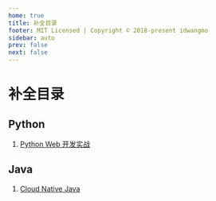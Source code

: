 ```yaml
---
home: true
title: 补全目录
footer: MIT Licensed | Copyright © 2018-present idwangmo
sidebar: auto
prev: false
next: false
---
```

# 补全目录

## Python

1. [Python Web 开发实战](/python/python_web.md)

## Java

1. [Cloud Native Java](/java/cloud_native_java.md)